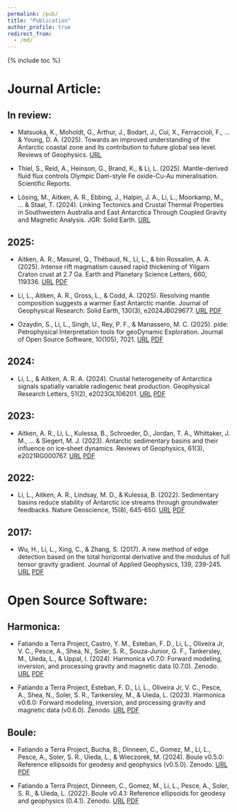 ```yaml
---
permalink: /pub/
title: "Publication"
author_profile: true
redirect_from: 
  - /md/
---
```


{% include toc %}

# Journal Article:

## In review:

* Matsuoka, K., Moholdt, G., Arthur, J., Bodart, J., Cui, X., Ferraccioli, F., ... & Young, D. A. (2025). Towards an improved understanding of the Antarctic coastal zone and its contribution to future global sea level. Reviews of Geophysics. [URL](https://essopenarchive.org/doi/full/10.22541/essoar.175241971.19851046)

* Thiel, S., Reid, A., Heinson, G., Brand, K., & Li, L. (2025). Mantle-derived fluid flux controls Olympic Dam-style Fe oxide-Cu-Au mineralisation. Scientific Reports. 

* Lösing, M., Aitken, A. R., Ebbing, J., Halpin, J. A., Li, L., Moorkamp, M., ... & Staal, T. (2024). Linking Tectonics and Crustal Thermal Properties in Southwestern Australia and East Antarctica Through Coupled Gravity and Magnetic Analysis. JGR: Solid Earth. [URL](https://doi.org/10.22541/essoar.173343472.27550878/v1)

## 2025:

* Aitken, A. R., Masurel, Q., Thébaud, N., Li, L., & bin Rossalim, A. A. (2025). Intense rift magmatism caused rapid thickening of Yilgarn Craton crust at 2.7 Ga. Earth and Planetary Science Letters, 660, 119336. [URL](https://doi.org/10.1016/j.epsl.2025.119336) [PDF](../files/2025_Aitken_EPSL.pdf)

* Li, L., Aitken, A. R., Gross, L., & Codd, A. (2025). Resolving mantle composition suggests a warmer East Antarctic mantle. Journal of Geophysical Research: Solid Earth, 130(3), e2024JB029677. [URL](https://doi.org/10.1029/2024JB029677) [PDF](../files/2025_Li_JGR.pdf)

* Ozaydin, S., Li, L., Singh, U., Rey, P. F., & Manassero, M. C. (2025). pide: Petrophysical Interpretation tools for geoDynamic Exploration. Journal of Open Source Software, 10(105), 7021. [URL](https://doi.org/10.21105/joss.07021) [PDF](../files/2025_Ozaydin_JOSS.pdf)

## 2024:

* Li, L., & Aitken, A. R. A. (2024). Crustal heterogeneity of Antarctica signals spatially variable radiogenic heat production. Geophysical Research Letters, 51(2), e2023GL106201. [URL](https://doi.org/10.1029/2023GL106201) [PDF](../files/2024_Li_GRL.pdf)

## 2023:

* Aitken, A. R., Li, L., Kulessa, B., Schroeder, D., Jordan, T. A., Whittaker, J. M., ... & Siegert, M. J. (2023). Antarctic sedimentary basins and their influence on ice‐sheet dynamics. Reviews of Geophysics, 61(3), e2021RG000767. [URL](https://doi.org/10.1029/2021RG000767) [PDF](../files/2023_Aitken_ROG.pdf)

## 2022:

* Li, L., Aitken, A. R., Lindsay, M. D., & Kulessa, B. (2022). Sedimentary basins reduce stability of Antarctic ice streams through groundwater feedbacks. Nature Geoscience, 15(8), 645-650. [URL](https://doi.org/10.1038/s41561-022-00992-5) [PDF](../files/2022_Li_NG.pdf)

## 2017:

* Wu, H., Li, L., Xing, C., & Zhang, S. (2017). A new method of edge detection based on the total horizontal derivative and the modulus of full tensor gravity gradient. Journal of Applied Geophysics, 139, 239-245. [URL](https://doi.org/10.1016/j.jappgeo.2017.02.026) [PDF](../files/2017_Wu_JAG.pdf)

# Open Source Software:

## Harmonica:

* Fatiando a Terra Project, Castro, Y. M., Esteban, F. D., Li, L., Oliveira Jr, V. C., Pesce, A., Shea, N., Soler, S. R., Souza-Junior, G. F., Tankersley, M., Uieda, L., & Uppal, I. (2024). Harmonica v0.7.0: Forward modeling, inversion, and processing gravity and magnetic data (0.7.0). Zenodo. [URL](https://doi.org/10.5281/zenodo.13308312) [PDF](../files/2024_Fatiando_Harmonica_V07.pdf)

* Fatiando a Terra Project, Esteban, F. D., Li, L., Oliveira Jr, V. C., Pesce, A., Shea, N., Soler, S. R., Tankersley, M., & Uieda, L. (2023). Harmonica v0.6.0: Forward modeling, inversion, and processing gravity and magnetic data (v0.6.0). Zenodo. [URL](https://doi.org/10.5281/zenodo.7690145) [PDF](../files/2023_Fatiando_Harmonica_V06.pdf)

## Boule:

* Fatiando a Terra Project, Bucha, B., Dinneen, C., Gomez, M., Li, L., Pesce, A., Soler, S. R., Uieda, L., & Wieczorek, M. (2024). Boule v0.5.0: Reference ellipsoids for geodesy and geophysics (v0.5.0). Zenodo. [URL](https://doi.org/10.5281/zenodo.13975491) [PDF](../files/2024_Fatiando_Boule_V05.pdf)

* Fatiando a Terra Project, Dinneen, C., Gomez, M., Li, L., Pesce, A., Soler, S. R., & Uieda, L. (2022). Boule v0.4.1: Reference ellipsoids for geodesy and geophysics (0.4.1). Zenodo. [URL](https://doi.org/10.5281/zenodo.7258175) [PDF](../files/2022_Fatiando_Boule_V041.pdf)